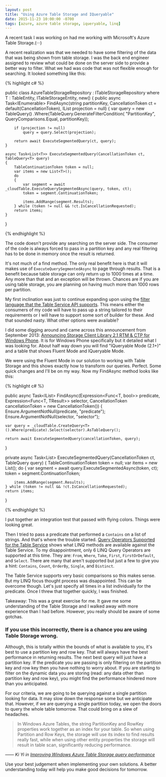 ```yaml
---
layout: post
title: "Using Azure Table Storage and IQueryable"
date: 2015-11-23 10:00:00 -0700
tags: [azure, azure table storage, iqueryable, linq]
---
```


A recent task I was working on had me working with Microsoft's Azure Table Storage.(···)

A recent realization was that we needed to have some filtering of the data that was being shown from table storage. I was the back end engineer assigned to review what could be done on the server side to provide a better way to filter. What we had was code that was not flexible enough for searching. It looked something like this:

{% highlight c# %}

public class AzureTableStorageRepository<T> : ITableStorageRepository<T> 
    where T : TableEntity, ITableStorageEntity, new()
{
    public async Task<IEnumerable<T>> FindAsync(string partitionKey, 
        CancellationToken ct = default(CancellationToken), IList<string> projection = null)
    {
        var query = new TableQuery<T>()
            .Where(TableQuery.GenerateFilterCondition(
                "PartitionKey", QueryComparisons.Equal, partitionKey));

        if (projection != null)
            query = query.Select(projection);
        
        return await ExecuteSegmentedQuery(ct, query);
    }

    async Task<List<T>> ExecuteSegmentedQuery(CancellationToken ct, TableQuery<T> query)
    {
        TableContinuationToken token = null;
        var items = new List<T>();
        do
        {
            var segment = await _cloudTable.ExecuteQuerySegmentedAsync(query, token, ct);
            token = segment.ContinuationToken;

            items.AddRange(segment.Results);
        } while (token != null && !ct.IsCancellationRequested);
        return items;
    }
}

{% endhighlight %}

The code doesn't provide any searching on the server side. The consumer of the code is always forced to pass in a partition key and any real filtering has to be done in memory once the result is returned.

It's not much of a find method. The only real benefit here is that it will makes use of `ExecuteQuerySegmentedAsync` to page through results. That is a benefit because table storage can only return up to 1000 times at a time. Any more than that and an exception will be thrown. Chances are if you are using table storage, you are planning on having much more than 1000 rows per partition.

My first inclination was just to continue expanding upon using the [filter language that the Table Service API supports](https://msdn.microsoft.com/en-us/library/azure/dd894039.aspx). This means either the consumers of my code will have to pass up a string tailored to their requirements or I will have to support some sort of builder for these. And that sounded nasty. What other options were available?

I did some digging around and came across this announcement from September 2013: [Announcing Storage Client Library 2.1 RTM & CTP for Windows Phone](http://blogs.msdn.com/b/windowsazurestorage/archive/2013/09/07/announcing-storage-client-library-2-1-rtm.aspx). It is for Windows Phone specifically but it detailed what I was looking for. About half way down you will find "IQueryable Mode (2.1+)" and a table that shows Fluent Mode and IQueryable Mode. 

We were using the Fluent Mode in our solution to working with Table Storage and this shows exactly how to transform our queries. Perfect. Some quick changes and I'll be on my way. Now my FindAsync method looks like this:

{% highlight c# %}

public async Task<IList<TResult>> FindAsync<TResult>(Expression<Func<T, bool>> predicate, Expression<Func<T, TResult>> selector, CancellationToken cancellationToken = new CancellationToken())
{
    Ensure.ArgumentNotNull(predicate, "predicate");
    Ensure.ArgumentNotNull(selector, "selector");

    var query = _cloudTable.CreateQuery<T>().Where(predicate).Select(selector).AsTableQuery();

    return await ExecuteSegmentedQuery(cancellationToken, query);
}
 
private async Task<List<TResult>> ExecuteSegmentedQuery<TResult>(CancellationToken ct, TableQuery<TResult> query)
{
    TableContinuationToken token = null;
    var items = new List<TResult>();
    do
    {
        var segment = await query.ExecuteSegmentedAsync(token, ct);
        token = segment.ContinuationToken;

        items.AddRange(segment.Results);
    } while (token != null && !ct.IsCancellationRequested);
    return items;
}

{% endhighlight %}

I put together an integration test that passed with flying colors. Things were looking great.

Then I tried to pass a predicate that performed a `Contains` on a list of strings. And that's where the trouble started. [Query Operators Supported for the Table Service](https://msdn.microsoft.com/en-us/library/azure/dd135725.aspx) shows what LINQ methods are available against the Table Service. To my disappointment, only 6 LINQ Query Operators are supported at this time. They are: `From`, `Where`, `Take`, `First`, `FirstOrDefault`, and `Select`. There are many that aren't supported but just a few to give you a hint: `Contains`, `Count`, `OrderBy`, `Single`, and `Distinct`. 

The Table Service supports very basic comparisons so this makes sense. But my LINQ focus thought process was disappointed. This can be overcome though. Let's just specify all times in a list individually for the predicate. Once I threw that together quickly, I was finished. 

Takeaway: This was a great exercise for me. It gave me some understanding of the Table Storage and I walked away with more experience than I had before. However, you really should be aware of some gotchas.

### If you use this incorrectly, there is a chance you are using Table Storage wrong.

Although, this is totally within the bounds of what is available to you, it's best to use a partition key and row key. That will always have the best performance in returning results. The next best query will just have a partition key. If the predicate you are passing is only filtering on the partition key and row key then you have nothing to worry about. If you are starting to filter on the dynamic data you are storing (read: any data other than partition key and row key), you might find the performance hindered more than you anticipated.

For our criteria, we are going to be querying against a single partition looking for data. It may slow down the response some but we anticipate that. However, if we are querying a single partition today, we open the doors to query the whole table tomorrow. That could bring on a slew of headaches.

> In Windows Azure Tables, the string PartitionKey and RowKey properties work together as an index for your table. So when using Partition and Row Keys, the storage will use its index to find results really fast, while when using other entity properties the storage will result in table scan, significantly reducing performance.

&mdash;&mdash; <cite>Ki Yi in [*Improving Windows Azure Table Storage query performance*](http://blogs.msdn.com/b/mast/archive/2013/02/19/improving-windows-azure-table-storage-query-performance.aspx)</cite>

Use your best judgement when implementing your own solutions. A better understanding today will help you make good decisions for tomorrow.
